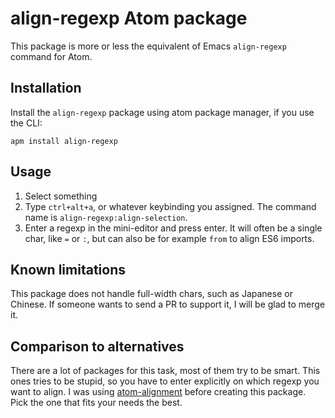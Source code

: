 # align-regexp Atom package

This package is more or less the equivalent of Emacs `align-regexp` command for Atom.

## Installation

Install the `align-regexp` package using atom package manager, if you use the CLI:

```
apm install align-regexp
```

## Usage

1. Select something
2. Type `ctrl+alt+a`, or whatever keybinding you assigned.
   The command name is `align-regexp:align-selection`.
3. Enter a regexp in the mini-editor and press enter. It will often be a single char, like `=` or `:`,
   but can also be for example `from` to align ES6 imports.

## Known limitations

This package does not handle full-width chars, such as Japanese or Chinese.
If someone wants to send a PR to support it, I will be glad to merge it.

## Comparison to alternatives

There are a lot of packages for this task, most of them try to be smart.
This ones tries to be stupid, so you have to enter explicitly on which
regexp you want to align.
I was using [atom-alignment](https://github.com/Freyskeyd/atom-alignment) before creating this package.
Pick the one that fits your needs the best.
